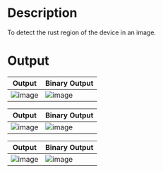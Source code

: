 # Description
To detect the rust region of the device in an image.

# Output
Output | Binary Output
-- | --
![image](https://user-images.githubusercontent.com/49195906/162358487-0aea63fe-5efc-4a96-a1c3-bc34a784cae4.png) | ![image](https://user-images.githubusercontent.com/49195906/162358711-1b30953c-b30a-4a79-abc6-78ebce494af2.png)

Output | Binary Output
-- | --
![image](https://user-images.githubusercontent.com/49195906/162358511-da1d44c4-2d4d-48be-bc48-8c6f69ec9cf0.png) | ![image](https://user-images.githubusercontent.com/49195906/162358746-29231324-8eba-401d-a977-34256265bd16.png)

Output | Binary Output
-- | --
![image](https://user-images.githubusercontent.com/49195906/162358528-dc0ae258-96d6-4257-8abf-e33f0cb4670c.png) | ![image](https://user-images.githubusercontent.com/49195906/162358774-277290c3-6dc5-49e8-9718-f0387c2db8db.png)

